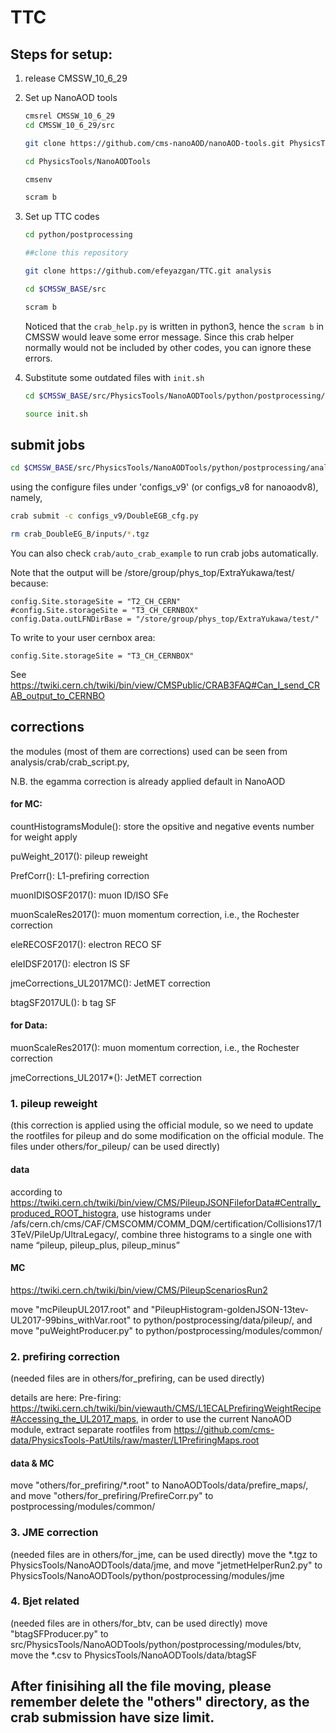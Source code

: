 # TTC

## Steps for setup:

1. release CMSSW_10_6_29
2. Set up NanoAOD tools
   ```bash
   cmsrel CMSSW_10_6_29
   cd CMSSW_10_6_29/src

   git clone https://github.com/cms-nanoAOD/nanoAOD-tools.git PhysicsTools/NanoAODTools

   cd PhysicsTools/NanoAODTools

   cmsenv

   scram b
   ```

3. Set up TTC codes
   ```bash
   cd python/postprocessing

   ##clone this repository

   git clone https://github.com/efeyazgan/TTC.git analysis

   cd $CMSSW_BASE/src

   scram b
   ```
    Noticed that the `crab_help.py` is written in python3, hence the `scram b` in CMSSW would leave some error message. Since this crab helper normally would not be included by other codes, you can ignore these errors.

4. Substitute some outdated files with `init.sh`
   ```bash
   cd $CMSSW_BASE/src/PhysicsTools/NanoAODTools/python/postprocessing/analysis

   source init.sh
   ```

## submit jobs

```bash
cd $CMSSW_BASE/src/PhysicsTools/NanoAODTools/python/postprocessing/analysis/crab
```

using the configure files under 'configs_v9' (or configs_v8 for nanoaodv8), namely,

```bash
crab submit -c configs_v9/DoubleEGB_cfg.py

rm crab_DoubleEG_B/inputs/*.tgz 
```

You can also check `crab/auto_crab_example` to run crab jobs automatically.


Note that the output will be /store/group/phys_top/ExtraYukawa/test/ because:
```
config.Site.storageSite = "T2_CH_CERN"
#config.Site.storageSite = "T3_CH_CERNBOX"
config.Data.outLFNDirBase = "/store/group/phys_top/ExtraYukawa/test/"
```

To write to your user cernbox area:
```
config.Site.storageSite = "T3_CH_CERNBOX"
```
See https://twiki.cern.ch/twiki/bin/view/CMSPublic/CRAB3FAQ#Can_I_send_CRAB_output_to_CERNBO

## corrections

the modules (most of them are corrections) used can be seen from analysis/crab/crab_script.py, 

N.B. the egamma correction is already applied default in NanoAOD

#### for MC:

countHistogramsModule(): store the opsitive and negative events number for weight apply

puWeight_2017(): pileup reweight

PrefCorr(): L1-prefiring correction

muonIDISOSF2017(): muon ID/ISO SFe

muonScaleRes2017(): muon momentum correction, i.e., the Rochester correction

eleRECOSF2017(): electron RECO SF

eleIDSF2017(): electron IS SF

jmeCorrections_UL2017MC(): JetMET correction

btagSF2017UL(): b tag SF

#### for Data:

muonScaleRes2017(): muon momentum correction, i.e., the Rochester correction

jmeCorrections_UL2017*(): JetMET correction

### 1. pileup reweight 
(this correction is applied using the official module, so we need to update the rootfiles for pileup and do some modification on the official module. The files under others/for_pileup/ can be used directly)

#### data

according to https://twiki.cern.ch/twiki/bin/view/CMS/PileupJSONFileforData#Centrally_produced_ROOT_histogra, use histograms under /afs/cern.ch/cms/CAF/CMSCOMM/COMM_DQM/certification/Collisions17/13TeV/PileUp/UltraLegacy/, combine three histograms to a single one with name “pileup, pileup_plus, pileup_minus”

#### MC

https://twiki.cern.ch/twiki/bin/view/CMS/PileupScenariosRun2

move "mcPileupUL2017.root" and "PileupHistogram-goldenJSON-13tev-UL2017-99bins_withVar.root" to python/postprocessing/data/pileup/, and move "puWeightProducer.py" to python/postprocessing/modules/common/

### 2. prefiring correction 
(needed files are in others/for_prefiring, can be used directly)

details are here: Pre-firing: https://twiki.cern.ch/twiki/bin/viewauth/CMS/L1ECALPrefiringWeightRecipe#Accessing_the_UL2017_maps, in order to use the current NanoAOD module, extract separate rootfiles from https://github.com/cms-data/PhysicsTools-PatUtils/raw/master/L1PrefiringMaps.root

#### data & MC

move "others/for_prefiring/*.root" to NanoAODTools/data/prefire_maps/, and move "others/for_prefiring/PrefireCorr.py" to postprocessing/modules/common/

### 3. JME correction
(needed files are in others/for_jme, can be used directly)
move the *.tgz to PhysicsTools/NanoAODTools/data/jme, and move "jetmetHelperRun2.py" to PhysicsTools/NanoAODTools/python/postprocessing/modules/jme

### 4. Bjet related
(needed files are in others/for_btv, can be used directly)
move "btagSFProducer.py" to src/PhysicsTools/NanoAODTools/python/postprocessing/modules/btv, move the *.csv to PhysicsTools/NanoAODTools/data/btagSF

## After finisihing all the file moving, please remember delete the "others" directory, as the crab submission have size limit.
